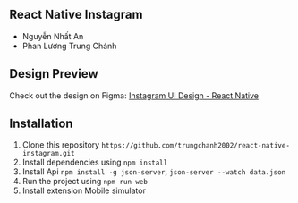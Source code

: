 ## React Native Instagram
- Nguyễn Nhất An
- Phan Lương Trung Chánh

## Design Preview
Check out the design on Figma: [Instagram UI Design - React Native](https://www.figma.com/file/nSqiWZO6JXLErtHxkC6bhS/Instagram-UI-Design?type=design&node-id=2162-6021&mode=design&t=aMFHfnao0SwJT7Xh-0)

## Installation
1. Clone this repository `https://github.com/trungchanh2002/react-native-instagram.git`
2. Install dependencies using `npm install`
3. Install Api `npm install -g json-server`, `json-server --watch data.json`
4. Run the project using `npm run web`
5. Install extension Mobile simulator
